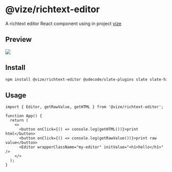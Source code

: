 # @vize/richtext-editor

A richtext editor React component using in project [vize](https://github.com/vize-team/vize)

## Preview

![](https://gw.alicdn.com/imgextra/i4/O1CN01Fg1lfa1gUulfB5DEc_!!6000000004146-0-tps-1630-1354.jpg)

## Install

```bash
npm install @vize/richtext-editor @udecode/slate-plugins slate slate-history slate-hyperscript slate-react
```

## Usage

```tsx
import { Editor, getRawValue, getHTML } from '@vize/richtext-editor';

function App() {
  return (
    <>
      <button onClick={() => console.log(getHTML())}>print html</button>
      <button onClick={() => console.log(getRawValue())}>print raw value</button>
      <Editor wrapperClassName="my-editor" initValue="<h1>hello</h1>" />
    </>
  );
}
```
